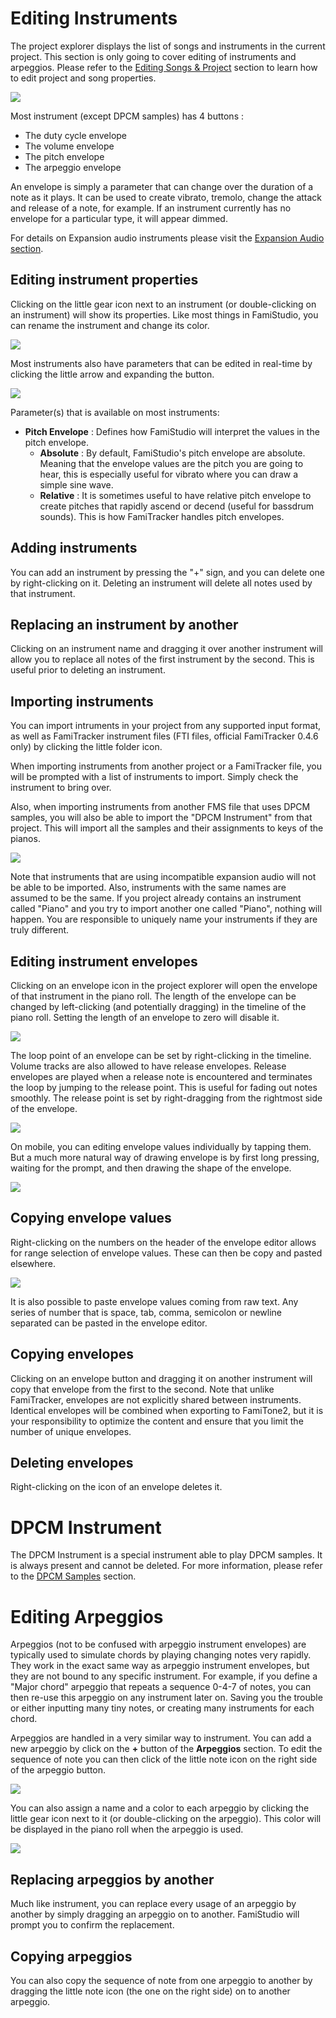 # Editing Instruments

The project explorer displays the list of songs and instruments in the current project. This section is only going to cover editing of instruments and arpeggios. Please refer to the [Editing Songs & Project](song.md) section to learn how to edit project and song properties.

![](images/ProjectExplorer.png#center)

Most instrument (except DPCM samples) has 4 buttons :

* The duty cycle envelope
* The volume envelope
* The pitch envelope
* The arpeggio envelope

An envelope is simply a parameter that can change over the duration of a note as it plays. It can be used to create vibrato, tremolo, change the attack and release of a note, for example. If an instrument currently has no envelope for a particular type, it will appear dimmed.

For details on Expansion audio instruments please visit the [Expansion Audio section](expansion.md).

## Editing instrument properties

Clicking on the little gear icon next to an instrument (or double-clicking on an instrument) will show its properties. Like most things in FamiStudio, you can rename the instrument and change its color.

![](images/EditInstrument.png#center)

Most instruments also have parameters that can be edited in real-time by clicking the little arrow and expanding the button. 

![](images/EditInstrument2.png#center)

Parameter(s) that is available on most instruments:

* **Pitch Envelope** : Defines how FamiStudio will interpret the values in the pitch envelope.
    * **Absolute** : By default, FamiStudio's pitch envelope are absolute. Meaning that the envelope values are the pitch you are going to hear, this is especially useful for vibrato where you can draw a simple sine wave.
    * **Relative** : It is sometimes useful to have relative pitch envelope to create pitches that rapidly ascend or decend (useful for bassdrum sounds). This is how FamiTracker handles pitch envelopes.
     
## Adding instruments

You can add an instrument by pressing the "+" sign, and you can delete one by right-clicking on it. Deleting an instrument will delete all notes used by that instrument.

## Replacing an instrument by another

Clicking on an instrument name and dragging it over another instrument will allow you to replace all notes of the first instrument by the second. This is useful prior to deleting an instrument.

## Importing instruments

You can import intruments in your project from any supported input format, as well as FamiTracker instrument files (FTI files, official FamiTracker 0.4.6 only) by clicking the little folder icon. 

When importing instruments from another project or a FamiTracker file, you will be prompted with a list of instruments to import. Simply check the instrument to bring over.

Also, when importing instruments from another FMS file that uses DPCM samples, you will also be able to import the "DPCM Instrument" from that project. This will import all the samples and their assignments to keys of the pianos.

![](images/ImportInstruments.png#center)

Note that instruments that are using incompatible expansion audio will not be able to be imported. Also, instruments with the same names are assumed to be the same. If you project already contains an instrument called "Piano" and you try to import another one called "Piano", nothing will happen. You are responsible to uniquely name your instruments if they are truly different.

## Editing instrument envelopes

Clicking on an envelope icon in the project explorer will open the envelope of that instrument in the piano roll. The length of the envelope can be changed by left-clicking (and potentially dragging) in the timeline of the piano roll. Setting the length of an envelope to zero will disable it.

![](images/EditEnvelope.png#center)

The loop point of an envelope can be set by right-clicking in the timeline. Volume tracks are also allowed to have release envelopes. Release envelopes are played when a release note is encountered and terminates the loop by jumping to the release point. This is useful for fading out notes smoothly. The release point is set by right-dragging from the rightmost side of the envelope.

![](images/EditEnvelopeRelease.png#center)

On mobile, you can editing envelope values individually by tapping them. But a much more natural way of drawing envelope is by first long pressing, waiting for the prompt, and then drawing the shape of the envelope. 

![](images/MobileDrawEnvelope.gif#center)

## Copying envelope values

Right-clicking on the numbers on the header of the envelope editor allows for range selection of envelope values. These can then be copy and pasted elsewhere.

![](images/CopyEnvelopeValues.png#center)

It is also possible to paste envelope values coming from raw text. Any series of number that is space, tab, comma, semicolon or newline separated can be pasted in the envelope editor. 

## Copying envelopes

Clicking on an envelope button and dragging it on another instrument will copy that envelope from the first to the second. Note that unlike FamiTracker, envelopes are not explicitly shared between instruments. Identical envelopes will be combined when exporting to FamiTone2, but it is your responsibility to optimize the content and ensure that you limit the number of unique envelopes.

## Deleting envelopes

Right-clicking on the icon of an envelope deletes it.

# DPCM Instrument

The DPCM Instrument is a special instrument able to play DPCM samples. It is always present and cannot be deleted. For more information, please refer to the [DPCM Samples](dpcm.md) section. 

# Editing Arpeggios

Arpeggios (not to be confused with arpeggio instrument envelopes) are typically used to simulate chords by playing changing notes very rapidly. They work in the exact same way as arpeggio instrument envelopes, but they are not bound to any specific instrument. For example, if you define a "Major chord" arpeggio that repeats a sequence 0-4-7 of notes, you can then re-use this arpeggio on any instrument later on. Saving you the trouble or either inputting many tiny notes, or creating many instruments for each chord.

Arpeggios are handled in a very similar way to instrument. You can add a new arpeggio by click on the **+** button of the **Arpeggios** section. To edit the sequence of note you can then click of the little note icon on the right side of the arpeggio button. 

![](images/EditArpeggio.png#center)

You can also assign a name and a color to each arpeggio by clicking the little gear icon next to it (or double-clicking on the arpeggio). This color will be displayed in the piano roll when the arpeggio is used.

![](images/EditArpeggioProperties.png#center)

## Replacing arpeggios by another

Much like instrument, you can replace every usage of an arpeggio by another by simply dragging an arpeggio on to another. FamiStudio will prompt you to confirm the replacement.

## Copying arpeggios

You can also copy the sequence of note from one arpeggio to another by dragging the little note icon (the one on the right side) on to another arpeggio. 